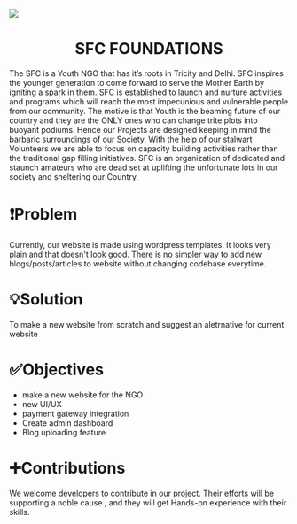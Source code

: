 ![](bnr.gif)
<div align="center"><h1>SFC FOUNDATIONS</h1></div>
The SFC is a Youth NGO that has it’s roots in Tricity and Delhi. SFC inspires the younger generation to come forward to serve the Mother Earth by igniting a spark in them. SFC is established to launch and nurture activities and programs which will reach the most impecunious and vulnerable people from our community. The motive is that Youth is the beaming future of our country and they are the ONLY ones who can change trite plots into buoyant podiums.
Hence our Projects are designed keeping in mind the barbaric surroundings of our Society. With the help of our stalwart Volunteers we are able to focus on capacity building activities rather than the traditional gap filling initiatives. SFC is an organization of dedicated and staunch amateurs who are dead set at uplifting the unfortunate lots in our society and sheltering our Country.

# :exclamation:Problem
Currently, our website is made using wordpress templates. It looks very plain and that doesn't look good. There is no simpler way to add new blogs/posts/articles to website without changing codebase everytime.

# :bulb:Solution
To make a new website from scratch and suggest an aletrnative for current website

# :white_check_mark:Objectives 
- make a new website for the NGO
- new UI/UX
- payment gateway integration
- Create admin dashboard
- Blog uploading feature

# :heavy_plus_sign:Contributions
We welcome developers to contribute in our project. Their efforts will be supporting a noble cause , and they will get Hands-on experience with their skills.



